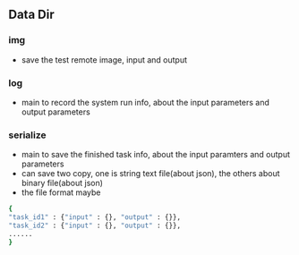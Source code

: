 ## Data Dir

### img
- save the test remote image, input and output
### log
- main to record the system run info, about the input parameters and output parameters
### serialize
- main to save the finished task info, about the input paramters and output parameters
- can save two copy, one is string text file(about json), the others about binary file(about json)
- the file format maybe

```bash
{
"task_id1" : {"input" : {}, "output" : {}},
"task_id2" : {"input" : {}, "output" : {}},
......
}
```
